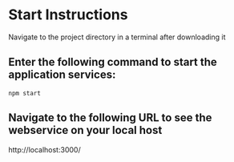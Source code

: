 # Start Instructions
Navigate to the project directory in a terminal after downloading it 


## Enter the following command to start the application services:
```
npm start
```

## Navigate to the following URL to see the webservice on your local host

http://localhost:3000/
